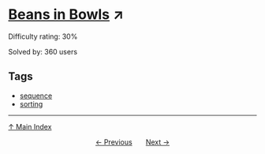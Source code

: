 # [Beans in Bowls](https://projecteuler.net/problem=839) ↗️

Difficulty rating: 30%

Solved by: 360 users
## Tags

- [sequence](../tags/sequence.md)
- [sorting](../tags/sorting.md)



---

[↑ Main Index](../README.md)


<div align=center><a href='838.md'>← Previous</a> &nbsp;&nbsp; &nbsp;&nbsp;  <a href='840.md'>Next →</a></div>
